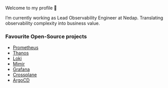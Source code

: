 Welcome to my profile 👋

I’m currently working as Lead Observability Engineer at Nedap. 
Translating observability complexity into business value.

### Favourite Open-Source projects
- <a href="https://github.com/prometheus/prometheus" target="blank">Prometheus</a>
- <a href="https://github.com/thanos-io/thanos" target="blank">Thanos</a>
- <a href="https://github.com/grafana/loki" target="blank">Loki</a>
- <a href="https://github.com/grafana/mimir" target="blank">Mimir</a>
- <a href="https://github.com/grafana/grafana" target="blank">Grafana</a>
- <a href="https://github.com/crossplane/crossplane" target="blank">Crossplane</a>
- <a href="https://github.com/argoproj/argo-cd" target="blank">ArgoCD</a>

